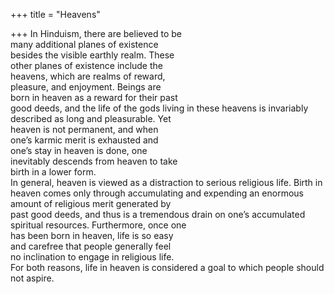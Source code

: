 +++
title = "Heavens"

+++
In Hinduism, there are believed to be  
many additional planes of existence  
besides the visible earthly realm. These  
other planes of existence include the  
heavens, which are realms of reward,  
pleasure, and enjoyment. Beings are  
born in heaven as a reward for their past  
good deeds, and the life of the gods living in these heavens is invariably  
described as long and pleasurable. Yet  
heaven is not permanent, and when  
one’s karmic merit is exhausted and  
one’s stay in heaven is done, one  
inevitably descends from heaven to take  
birth in a lower form.  
In general, heaven is viewed as a distraction to serious religious life. Birth in  
heaven comes only through accumulating and expending an enormous  
amount of religious merit generated by  
past good deeds, and thus is a tremendous drain on one’s accumulated spiritual resources. Furthermore, once one  
has been born in heaven, life is so easy  
and carefree that people generally feel  
no inclination to engage in religious life.  
For both reasons, life in heaven is considered a goal to which people should  
not aspire.